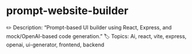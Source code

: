 ﻿# prompt-website-builder
✏️ Description:
  “Prompt-based UI builder using React, Express, and mock/OpenAI-based code generation.”
🏷 Topics:
Ai, react, vite, express, openai, ui-generator, frontend, backend

